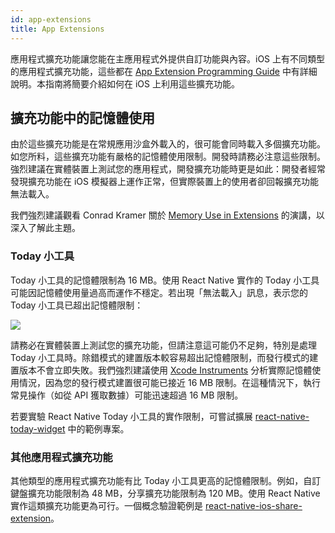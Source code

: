 ```yaml
---
id: app-extensions
title: App Extensions
---
```


應用程式擴充功能讓您能在主應用程式外提供自訂功能與內容。iOS 上有不同類型的應用程式擴充功能，這些都在 [App Extension Programming Guide](https://developer.apple.com/library/content/documentation/General/Conceptual/ExtensibilityPG/index.html#//apple_ref/doc/uid/TP40014214-CH20-SW1) 中有詳細說明。本指南將簡要介紹如何在 iOS 上利用這些擴充功能。

## 擴充功能中的記憶體使用

由於這些擴充功能是在常規應用沙盒外載入的，很可能會同時載入多個擴充功能。如您所料，這些擴充功能有嚴格的記憶體使用限制。開發時請務必注意這些限制。強烈建議在實體裝置上測試您的應用程式，開發擴充功能時更是如此：開發者經常發現擴充功能在 iOS 模擬器上運作正常，但實際裝置上的使用者卻回報擴充功能無法載入。

我們強烈建議觀看 Conrad Kramer 關於 [Memory Use in Extensions](https://www.youtube.com/watch?v=GqXMqn6MXrM) 的演講，以深入了解此主題。

### Today 小工具

Today 小工具的記憶體限制為 16 MB。使用 React Native 實作的 Today 小工具可能因記憶體使用量過高而運作不穩定。若出現「無法載入」訊息，表示您的 Today 小工具已超出記憶體限制：

![](/docs/assets/TodayWidgetUnableToLoad.jpg)

請務必在實體裝置上測試您的擴充功能，但請注意這可能仍不足夠，特別是處理 Today 小工具時。除錯模式的建置版本較容易超出記憶體限制，而發行模式的建置版本不會立即失敗。我們強烈建議使用 [Xcode Instruments](https://developer.apple.com/library/content/documentation/DeveloperTools/Conceptual/InstrumentsUserGuide/index.html) 分析實際記憶體使用情況，因為您的發行模式建置很可能已接近 16 MB 限制。在這種情況下，執行常見操作（如從 API 獲取數據）可能迅速超過 16 MB 限制。

若要實驗 React Native Today 小工具的實作限制，可嘗試擴展 [react-native-today-widget](https://github.com/matejkriz/react-native-today-widget/) 中的範例專案。

### 其他應用程式擴充功能

其他類型的應用程式擴充功能有比 Today 小工具更高的記憶體限制。例如，自訂鍵盤擴充功能限制為 48 MB，分享擴充功能限制為 120 MB。使用 React Native 實作這類擴充功能更為可行。一個概念驗證範例是 [react-native-ios-share-extension](https://github.com/andrewsardone/react-native-ios-share-extension)。